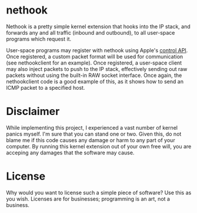nethook
=======

Nethook is a pretty simple kernel extension that hooks into the IP stack, and forwards any and all traffic (inbound and outbound), to all user-space programs which request it.

User-space programs may register with nethook using Apple's [control API](https://developer.apple.com/library/mac/#documentation/Darwin/Reference/KernelIOKitFramework/kern_control_h/index.html#//apple_ref/c/func/ctl_register). Once registered, a custom packet format will be used for communication (see nethookclient for an example). Once registered, a user-space client may also inject packets to push to the IP stack, effectively sending out raw packets without using the built-in RAW socket interface. Once again, the nethookclient code is a good example of this, as it shows how to send an ICMP packet to a specified host.

Disclaimer
==========

While implementing this project, I experienced a vast number of kernel panics myself. I'm sure that you can stand one or two. Given this, do not blame me if this code causes any damage or harm to any part of your computer. By running this kernel extension out of your own free will, you are acceping any damages that the software may cause.

License
=======

Why would you want to license such a simple piece of software? Use this as you wish. Licenses are for businesses; programming is an art, not a business.